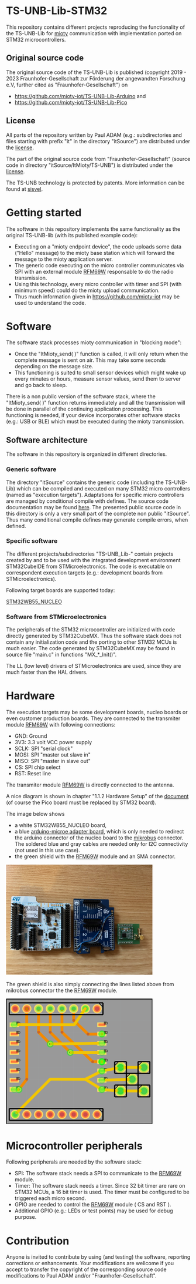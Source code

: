 # TS-UNB-Lib-STM32

This repository contains different projects reproducing the functionality of the TS-UNB-Lib for [mioty](https://en.wikipedia.org/wiki/MIoTy) communication with implementation ported on STM32 microcontrollers.

## Original source code

The original source code of the TS-UNB-Lib is published (copyright 2019 - 2023 Fraunhofer-Gesellschaft zur Förderung der angewandten Forschung e.V, further cited as "Fraunhofer-Gesellschaft") on 
* https://github.com/mioty-iot/TS-UNB-Lib-Arduino and
* https://github.com/mioty-iot/TS-UNB-Lib-Pico

## License

All parts of the repository written by Paul ADAM (e.g.: subdirectories and files starting with prefix "it" in the directory "itSource") are distributed under the [license](./LICENSE.md).

The part of the original source code from "Fraunhofer-Gesellschaft" (source code in directory "itSource/ItMioty/TS-UNB") is distributed under the [license](./LICENSE-Fraunhofer.md).

The TS-UNB technology is protected by patents. More information can be found at [sisvel](https://www.sisvel.com/licensing-programmes/iot/mioty/).

# Getting started

The software in this repository implements the same functionality as the original TS-UNB-lib (with its published example code):

* Executing on a "mioty endpoint device", the code uploads some data ("Hello" message) to the mioty base station which will forward the message to the mioty application server.
* The generic code executing on the micro controller communicates via SPI with an external module [RFM69W](https://www.hoperf.com/modules/rf_transceiver/RFM69W.html) responsable to do the radio transmission.
* Using this technology, every micro controller with timer and SPI (with minimum speed) could do the mioty upload communication.
* Thus much information given in https://github.com/mioty-iot may be used to understand the code.

# Software

The software stack processes mioty communication in "blocking mode": 
* Once the "ItMioty_send( )" function is called, it will only return when the complete message is sent on air. This may take some seconds depending on the message size. 
* This functioning is suited to small sensor devices which might wake up every minutes or hours, measure sensor values, send them to server and go back to sleep.

There is a non public version of the software stack, where the "ItMioty_send( )" function returns immediately and all the transmission will be done in parallel of the continuing application processing. 
This functioning is needed, if your device incorporates other software stacks (e.g.: USB or BLE) which must be executed during the mioty transmission.

## Software architecture

The software in this repository is organized in different directories.

### Generic software

The directory "itSource" contains the generic code (including the TS-UNB-Lib) which can be compiled and executed on many STM32 micro controllers (named as "execution targets"). Adaptations for specific micro controllers are managed by conditional compile with defines. The source code documentation may be found [here](./itSource/documentation/html/index.html). The presented public source code in this directory is only a very small part of the complete non public "itSource". Thus many conditional compile defines may generate compile errors, when defined.

### Specific software

The different projects/subdirectories "TS-UNB_Lib-<TargetName>" contain projects created by and to be used with the integrated development environment STM32CubeIDE from STMicroelectronics. The code is executable on correspondent execution targets (e.g.: development boards from STMicroelectronics).

Following target boards are supported today:

[STM32WB55_NUCLEO](https://www.st.com/en/evaluation-tools/nucleo-wb55rg.html) 

### Software from STMicroelectronics

The peripherals of the STM32 microcontroller are initialized with code directly generated by STM32CubeMX. Thus the software stack does not contain any initialization code and the porting to other STM32 MCUs is much easier. The code generated by STM32CubeMX may be found in source file "main.c" in functions "MX_*_Init()".

The LL (low level) drivers of STMicroelectronics are used, since they are much faster than the HAL drivers.

# Hardware

The execution targets may be some development boards, nucleo boards or even customer production boards. They are connected to the transmiter module [RFM69W](https://www.hoperf.com/modules/rf_transceiver/RFM69W.html) with following connections:

* GND:  Ground
* 3V3:  3.3 volt VCC power supply
* SCLK: SPI "serial clock"
* MOSI: SPI "master out slave in"
* MISO: SPI "master in slave out"
* CS:   SPI chip select
* RST:  Reset line

The transmiter module [RFM69W](https://www.hoperf.com/modules/rf_transceiver/RFM69W.html) is directly connected to the antenna. 

A nice diagram is shown in chapter "1.1.2 Hardware Setup" of the [document](https://github.com/mioty-iot/TS-UNB-Lib-Pico/blob/main/documentation/RP_Pico_mioty_Manual.pdf) (of course the Pico board must be replaced by STM32 board).

The image below shows 
* a white STM32WB55_NUCLEO board, 
* a blue [arduino-microe adapter board](https://www.mikroe.com/arduino-uno-click-shield), which is only needed to redirect the arduino connector of the nucleo board to the [mikrobus](https://download.mikroe.com/documents/standards/mikrobus/mikrobus-standard-specification-v200.pdf) connector. The soldered blue and gray cables are needed only for I2C connectivity (not used in this use case). 
* the green shield with the [RFM69W](https://www.hoperf.com/modules/rf_transceiver/RFM69W.html) module and an SMA connector. 

<img src="./image/Mioty_HW.jpg" width="400">

The green shield is also simply connecting the lines listed above from mikrobus connector the the [RFM69W](https://www.hoperf.com/modules/rf_transceiver/RFM69W.html) module.

<img src="./image/Mioty_HW_TX.png" width="400">

# Microcontroller peripherals

Following peripherals are needed by the software stack:

* SPI: The software stack needs a SPI to communicate to the [RFM69W](https://www.hoperf.com/modules/rf_transceiver/RFM69W.html) module.
* Timer: The software stack needs a timer. Since 32 bit timer are rare on STM32 MCUs, a 16 bit timer is used. The timer must be configured to be triggered each micro second.
* GPIO are needed to control the [RFM69W](https://www.hoperf.com/modules/rf_transceiver/RFM69W.html) module ( CS and RST ).
* Additional GPIO (e.g.: LEDs or test points) may be used for debug purpose. 

# Contribution

Anyone is invited to contribute by using (and testing) the software, reporting corrections or enhancements. Your modifications are wellcome if you accept to transfer the copyright of the corresponding source code modifications to Paul ADAM and/or "Fraunhofer-Gesellschaft".
